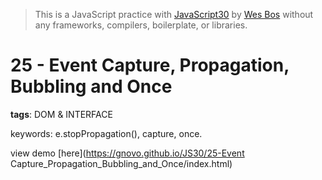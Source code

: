 > This is a JavaScript practice with [JavaScript30](https://javascript30.com/) by [Wes Bos](https://github.com/wesbos) without any frameworks, compilers, boilerplate, or libraries.

# 25 - Event Capture, Propagation, Bubbling and Once
**tags**: DOM & INTERFACE

keywords: e.stopPropagation(), capture, once.

view demo [here](https://gnovo.github.io/JS30/25-Event Capture_Propagation_Bubbling_and_Once/index.html)